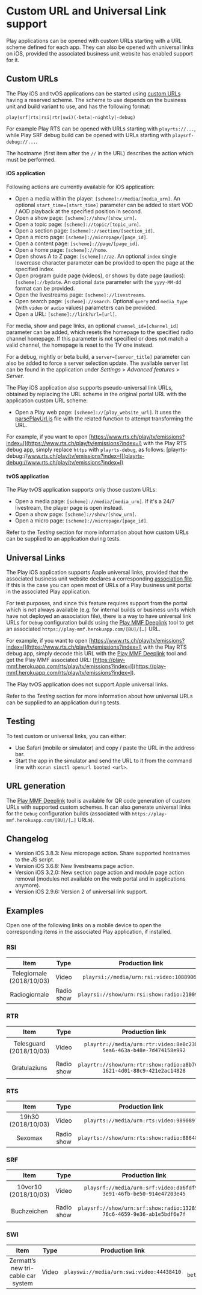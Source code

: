 # Custom URL and Universal Link support

Play applications can be opened with custom URLs starting with a URL scheme defined for each app. They can also be opened with universal links on iOS, provided the associated business unit website has enabled support for it.

## Custom URLs

The Play iOS and tvOS applications can be started using [custom URLs](https://developer.apple.com/documentation/xcode/defining-a-custom-url-scheme-for-your-app) having a reserved scheme. The scheme to use depends on the business unit and build variant to use, and has the following format:

`play(srf|rts|rsi|rtr|swi)(-beta|-nightly|-debug)`

For example Play RTS can be opened with URLs starting with `playrts://...`, while Play SRF debug build can be opened with URLs starting with `playsrf-debug://...`.

The hostname (first item after the `//` in the URL) describes the action which must be performed.

#### iOS application

Following actions are currently available for iOS application:

* Open a media within the player: `[scheme]://media/[media_urn]`. An optional `start_time=[start_time]` parameter can be added to start VOD / AOD playback at the specified position in second.
* Open a show page: `[scheme]://show/[show_urn]`.
* Open a topic page: `[scheme]://topic/[topic_urn]`.
* Open a section page: `[scheme]://section/[section_id]`.
* Open a micro page: `[scheme]://micropage/[page_id]`.
* Open a content page: `[scheme]://page/[page_id]`.
* Open a home page: `[scheme]://home`.
* Open shows A to Z page: `[scheme]://az`. An optional `index` single lowercase character parameter can be provided to open the page at the specified index.
* Open program guide page (videos), or shows by date page (audios): `[scheme]://bydate`. An optional `date` parameter with the `yyyy-MM-dd` format can be provided.
* Open the livestreams page: `[scheme]://livestreams`.
* Open search page: `[scheme]://search`. Optional `query` and `media_type` (with `video` or `audio` values) parameters can be provided.
* Open a URL: `[scheme]://link?url=[url]`.

For media, show and page links, an optional `channel_id=[channel_id]` parameter can be added, which resets the homepage to the specified radio channel homepage. If this parameter is not specified or does not match a valid channel, the homepage is reset to the TV one instead.

For a debug, nightly or beta build, a `server=[server_title]` parameter can also be added to force a server selection update. The available server list can be found in the application under *Settings* > *Advanced features* > *Server*.

The Play iOS application also supports pseudo-universal link URLs, obtained by replacing the URL scheme in the original portal URL with the application custom URL scheme:

* Open a Play web page: `[scheme]://[play_website_url]`. It uses the [parsePlayUrl.js](https://github.com/SRGSSR/playsrg-playfff/blob/main/docs/DEEP_LINK.md) file with the related function to attempt transforming the URL.

For example, if you want to open [https://www.rts.ch/play/tv/emissions?index=l](https://www.rts.ch/play/tv/emissions?index=l) with the Play RTS debug app, simply replace `https` with `playrts-debug`, as follows: [playrts-debug://www.rts.ch/play/tv/emissions?index=l](playrts-debug://www.rts.ch/play/tv/emissions?index=l)

#### tvOS application

The Play tvOS application supports only those custom URLs:

* Open a media page: `[scheme]://media/[media_urn]`. If it's a 24/7 livestream, the player page is open instead.
* Open a show page: `[scheme]://show/[show_urn]`.
* Open a micro page: `[scheme]://micropage/[page_id]`.

Refer to the _Testing_ section for more information about how custom URLs can be supplied to an application during tests.

## Universal Links

The Play iOS application supports Apple universal links, provided that the associated business unit website declares a corresponding [association file](https://developer.apple.com/library/archive/documentation/General/Conceptual/AppSearch/UniversalLinks.html). If this is the case you can open most of URLs of a Play business unit portal in the associated Play application.

For test purposes, and since this feature requires support from the portal which is not always available (e.g. for internal builds or business units which have not deployed an association file), there is a way to have universal link URLs for `Debug` configuration builds using the [Play MMF Deeplink](https://play-mmf.herokuapp.com/deeplink/index.html) tool to get an associated `https://play-mmf.herokuapp.com/[BU]/[…]` URL.

For example, if you want to open [https://www.rts.ch/play/tv/emissions?index=l](https://www.rts.ch/play/tv/emissions?index=l) with the Play RTS debug app, simply decode this URL with the [Play MMF Deeplink](https://play-mmf.herokuapp.com/deeplink/index.html) tool and get the Play MMF associated URL: [https://play-mmf.herokuapp.com/rts/play/tv/emissions?index=l](https://play-mmf.herokuapp.com/rts/play/tv/emissions?index=l).

The Play tvOS application does not support Apple universal links.

Refer to the _Testing_ section for more information about how universal URLs can be supplied to an application during tests.

## Testing

To test custom or universal links, you can either:

- Use Safari (mobile or simulator) and copy / paste the URL in the address bar.
- Start the app in the simulator and send the URL to it from the command line with `xcrun simctl openurl booted <url>`.

## URL generation

The [Play MMF Deeplink](https://play-mmf.herokuapp.com/deeplink/index.html) tool is available for QR code generation of custom URLs with supported custom schemes. It can also generate universal links for the `Debug` configuration builds (associated with `https://play-mmf.herokuapp.com/[BU]/[…]` URLs).

## Changelog

- Version iOS 3.8.3: New micropage action. Share supported hostnames to the JS script.
- Version iOS 3.6.8: New livestreams page action.
- Version iOS 3.2.0: New section page action and module page action removal (modules not available on the web portal and in applications anymore).
- Version iOS 2.9.6: Version 2 of universal link support.

## Examples

Open one of the following links on a mobile device to open the corresponding items in the associated Play application, if installed.

### RSI

| Item | Type | Production link | Beta link | Nightly link | Debug link |
|:--:|:--:|:--:|:--:|:--:|:--:|
| Telegiornale (2018/10/03) | Video | `playrsi://media/urn:rsi:video:10889069` | `playrsi-beta://media/urn:rsi:video:10889069` | `playrsi-nightly://media/urn:rsi:video:10889069` | `playrsi-debug://media/urn:rsi:video:10889069` |
| Radiogiornale | Radio show | `playrsi://show/urn:rsi:show:radio:2100980` | `playrsi-beta://show/urn:rsi:show:radio:2100980` | `playrsi-nightly://show/urn:rsi:show:radio:2100980` | `playrsi-debug://show/urn:rsi:show:radio:2100980` |

### RTR

| Item | Type | Production link | Beta link | Nightly link | Debug link |
|:--:|:--:|:--:|:--:|:--:|:--:|
| Telesguard (2018/10/03) | Video | `playrtr://media/urn:rtr:video:8e0c23b1-5ea6-463a-b48e-7d474158e992` | `playrtr-beta://media/urn:rtr:video:8e0c23b1-5ea6-463a-b48e-7d474158e992` | `playrtr-nightly://media/urn:rtr:video:8e0c23b1-5ea6-463a-b48e-7d474158e992` | `playrtr-debug://media/urn:rtr:video:8e0c23b1-5ea6-463a-b48e-7d474158e992` |
| Gratulaziuns | Radio show | `playrtr://show/urn:rtr:show:radio:a8b76055-1621-4d01-88c9-421e2ac14828` | `playrtr-beta://show/urn:rtr:show:radio:a8b76055-1621-4d01-88c9-421e2ac14828` | `playrtr-nightly://show/urn:rtr:show:radio:a8b76055-1621-4d01-88c9-421e2ac14828` | `playrtr-debug://show/urn:rtr:show:radio:a8b76055-1621-4d01-88c9-421e2ac14828` |

### RTS

| Item | Type | Production link | Beta link | Nightly link | Debug link |
|:--:|:--:|:--:|:--:|:--:|:--:|
| 19h30 (2018/10/03) | Video | `playrts://media/urn:rts:video:9890897` | `playrts-beta://media/urn:rts:video:9890897` | `playrts-nightly://media/urn:rts:video:9890897` | `playrts-debug://open?urn=urn:rts:video:9890897` |
| Sexomax | Radio show | `playrts://show/urn:rts:show:radio:8864883` | `playrts-beta://show/urn:rts:show:radio:8864883` | `playrts-nightly://show/urn:rts:show:radio:8864883` | `playrts-debug://show/urn:rts:show:radio:8864883` |

### SRF

| Item | Type | Production link | Beta link | Nightly link | Debug link |
|:--:|:--:|:--:|:--:|:--:|:--:|
| 10vor10 (2018/10/03) | Video | `playsrf://media/urn:srf:video:da6fdf91-3e91-46fb-be50-914e47203e45` | `playsrf-beta://media/urn:srf:video:da6fdf91-3e91-46fb-be50-914e47203e45` | `playsrf-nightly://media/urn:srf:video:da6fdf91-3e91-46fb-be50-914e47203e45` | `playsrf-debug://media/urn:srf:video:da6fdf91-3e91-46fb-be50-914e47203e45` |
| Buchzeichen | Radio show | `playsrf://show/urn:srf:show:radio:132857ed-76c6-4659-9e36-ab1e5bdf6e7f` | `playsrf-beta://show/urn:srf:show: radio:132857ed-76c6-4659-9e36-ab1e5bdf6e7f` | `playsrf-nightly://show/urn:srf:show: radio:132857ed-76c6-4659-9e36-ab1e5bdf6e7f` | `playsrf-debug://show/urn:srf:show: radio:132857ed-76c6-4659-9e36-ab1e5bdf6e7f` |

### SWI

| Item | Type | Production link | Beta link | Nightly link | Debug link |
|:--:|:--:|:--:|:--:|:--:|:--:|
| Zermatt’s new tri-cable car system | Video | `playswi://media/urn:swi:video:44438410` | `playswi-beta://media/urn:swi:video:44438410` | `playswi-nightly://media/urn:swi:video:44438410` | `playswi-debug://media/urn:swi:video:44438410` |